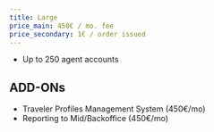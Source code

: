 ```yaml
---
title: Large
price_main: 450€ / mo. fee
price_secondary: 1€ / order issued
---
```

* Up to 250 agent accounts

## ADD-ONs

* Traveler Profiles Management System (450€/mo)
* Reporting to Mid/Backoffice (450€/mo)